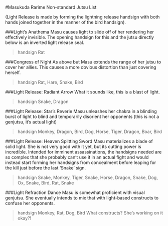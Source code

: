 #Masukuda Rarime Non-standard Jutsu List

(Light Release is made by forming the lightning release handsign with both hands joined together in the manner of the bird handsign).

###Light’s Anathema
Masu causes light to slide off of her rendering her effectively invisible. The opening handsign for this and the jutsu directly below is an inverted light release seal.
>handsign
Rat

###Congress of Night
As above but Masu extends the range of her jutsu to cover her allies. This causes a more obvious distortion than just covering herself.
>handsign
Rat, Hare, Snake, Bird

###Light Release: Radiant Arrow
What it sounds like, this is a blast of light.
>handsign
Snake, Dragon

###Light Release: Star’s Reverie
Masu unleashes her chakra in a blinding burst of light to blind and temporarily disorient her opponents (this is not a genjutsu, it’s actual light)
>handsign
Monkey, Dragon, Bird, Dog, Horse, Tiger, Dragon, Boar, Bird

###Light Release: Heaven Splitting Sword
Masu materializes a blade of solid light. She is not very good with it yet, but its cutting power is incredible. Intended for imminent assassinations, the handsigns needed are so complex that she probably can’t use it in an actual fight and would instead start forming her handsigns from concealment before leaping for the kill just before the last ‘Snake’ sign.
>handsign
Snake, Monkey, Tiger, Snake, Horse, Dragon, Snake, Dog, Ox, Snake, Bird, Rat, Snake

###Light Refraction Dance
Masu is somewhat proficient with visual genjutsu. She eventually intends to mix that with light-based constructs to confuse her opponents. 
>handsign
Monkey, Rat, Dog, Bird
>What constructs?
She’s working on it okay?!